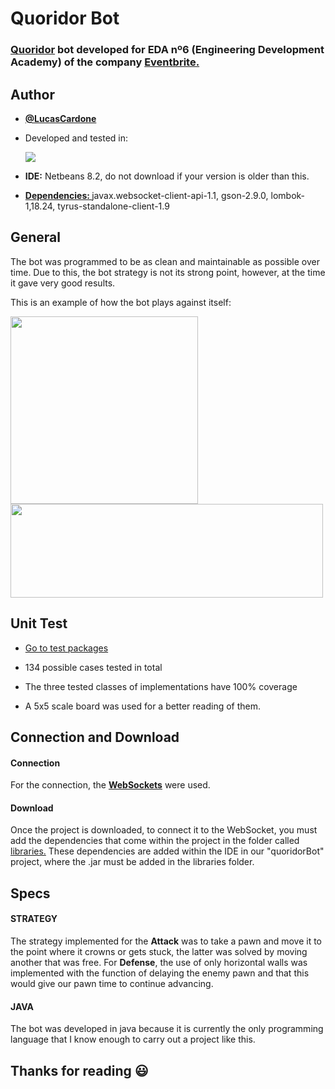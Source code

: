 # Quoridor Bot
<h3><a href = "https://es.wikipedia.org/wiki/Quoridor">Quoridor</a> bot developed for EDA nº6 (Engineering Development Academy) of the company <a href="https://es.wikipedia.org/wiki/Eventbrite">Eventbrite.</a></h3>

## Author
<div>
   <ul>
      <li><p><a href = "https://github.com/lucascardone"><b>@LucasCardone</b></a></p></li>
      <li><p>Developed and tested in: </p><img align = "auto" src = "https://img.shields.io/badge/Java-ED8B00?style=for-the-badge&logo=java&logoColor=white"></li>
      <li><p><b>IDE:</b> Netbeans 8.2, do not download if your version is older than this.</p></li>
      <li><p><a href = "https://github.com/lucascardone/EDA_Challenge/tree/master/libraries"><b>Dependencies: </b></a>javax.websocket-client-api-1.1, gson-2.9.0, lombok-1,18.24, tyrus-standalone-client-1.9</p></li>
   </ul>   
</div>

## General

<p>
   The bot was programmed to be as clean and maintainable as possible over time. Due to this, the bot strategy is not its strong point, however, at the time it gave very good results.
</p>
<p>
   This is an example of how the bot plays against itself:
</p>   
<div style="display: inline_block">
  <img align = "auto" height="300" width= "300" src="https://user-images.githubusercontent.com/89162737/170126118-2f98b09c-070f-4e05-83b2-f324937db91f.gif"/>
  <img align = "top" height="150" width= "500" src="https://github-readme-stats.vercel.app/api/top-langs/?username=lucascardone&layout=compact&langs_count=7&theme=dark"/>
</div>

## Unit Test
<ul>
   <li><p><a href = "https://github.com/lucascardone/EDA_Challenge/tree/master/test/test">Go to test packages</a></p></li>
   <li><p>134 possible cases tested in total</p></li>
   <li><p>The three tested classes of implementations have 100% coverage</p></li>
   <li><p>A 5x5 scale board was used for a better reading of them.</p></li>
</ul>   

## Connection and Download

<div>
   <h4>Connection</h4>
   <p>For the connection, the <a href = "https://es.wikipedia.org/wiki/WebSocket"><b>WebSockets</b></a> were used.</p>
   <h4>Download</h4>
   <p>Once the project is downloaded, to connect it to the WebSocket, you must add the dependencies that come within the project in the folder called <a href = "https://github.com/lucascardone/EDA_Challenge/tree/master/libraries">libraries.</a> These dependencies are added within the IDE in our "quoridorBot" project, where the .jar must be added in the libraries folder.</p>
</div>   

## Specs

<div>
   <h4>STRATEGY</h4>
   <p>The strategy implemented for the <b>Attack</b> was to take a pawn and move it to the point where it crowns or gets stuck, the latter was solved by moving another that was free. For <b>Defense</b>, the use of only horizontal walls was implemented with the function of delaying the enemy pawn and that this would give our pawn time to continue advancing.</p>
   <h4>JAVA</h4>
   <p>The bot was developed in java because it is currently the only programming language that I know enough to carry out a project like this.</p>
</div>

## Thanks for reading 😃
<imgh width = "50px" src = "https://img.shields.io/github/watchers/{lucascardone}/{EDA_Challenge}.svg"></img>
